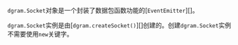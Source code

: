 <!-- YAML
added: v0.1.99
-->

`dgram.Socket`对象是一个封装了数据包函数功能的[`EventEmitter`][]。

`dgram.Socket`实例是由[`dgram.createSocket()`][]创建的。创建`dgram.Socket`实例不需要使用`new`关键字。
